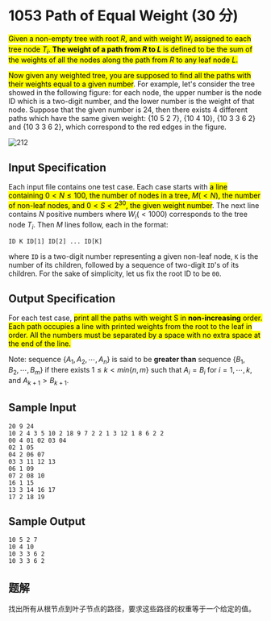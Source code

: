 # 1053 Path of Equal Weight (30 分)

<mark>Given a non-empty tree with root $R$, and with weight $W_i$ assigned to each tree node $T_i$. **The weight of a path from $R$ to $L$** is defined to be the sum of the weights of all the nodes along the path from $R$ to any leaf node $L$.</mark>

<mark>Now given any weighted tree, you are supposed to find all the paths with their weights equal to a given number</mark>. For example, let's consider the tree showed in the following figure: for each node, the upper number is the node ID which is a two-digit number, and the lower number is the weight of that node. Suppose that the given number is 24, then there exists 4 different paths which have the same given weight: {10 5 2 7}, {10 4 10}, {10 3 3 6 2} and {10 3 3 6 2}, which correspond to the red edges in the figure.

<img src="/Users/yangdong/Library/CloudStorage/OneDrive-Personal/Media/Knowledge Base.media/212" alt="212" style="zoom:100%;" />

## Input Specification

Each input file contains one test case. Each case starts with <mark>a line containing $0<N≤100$, the number of nodes in a tree, $M (<N)$, the number of non-leaf nodes, and $0<S<2^{30}$, the given weight number</mark>. The next line contains $N$ positive numbers where $W_i (<1000)$ corresponds to the tree node $T_i$. Then $M$ lines follow, each in the format:

    ID K ID[1] ID[2] ... ID[K]

where `ID` is a two-digit number representing a given non-leaf node, `K` is the number of its children, followed by a sequence of two-digit `ID`'s of its children. For the sake of simplicity, let us fix the root ID to be `00`.

## Output Specification

For each test case, <mark>print all the paths with weight S in **non-increasing** order.</mark> <mark>Each path occupies a line with printed weights from the root to the leaf in order. All the numbers must be separated by a space with no extra space at the end of the line.</mark>

Note: sequence $\{A_1,A_2,⋯,A_n\}$ is said to be **greater than** sequence $\{B_1,B_2,⋯,B_m\}$ if there exists $1≤k<min\{n,m\}$ such that $A_i=B_i$ for $i=1,⋯,k$, and $A_{k+1}>B_{k+1}$.

## Sample Input

    20 9 24
    10 2 4 3 5 10 2 18 9 7 2 2 1 3 12 1 8 6 2 2
    00 4 01 02 03 04
    02 1 05
    04 2 06 07
    03 3 11 12 13
    06 1 09
    07 2 08 10
    16 1 15
    13 3 14 16 17
    17 2 18 19

## Sample Output

    10 5 2 7
    10 4 10
    10 3 3 6 2
    10 3 3 6 2

## 题解

找出所有从根节点到叶子节点的路径，要求这些路径的权重等于一个给定的值。
